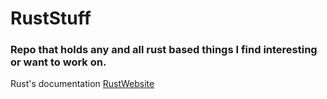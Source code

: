 # RustStuff
### Repo that holds any and all rust based things I find interesting or want to work on.


Rust's documentation [RustWebsite]([https://website-name.com](https://doc.rust-lang.org/book/title-page.html))
